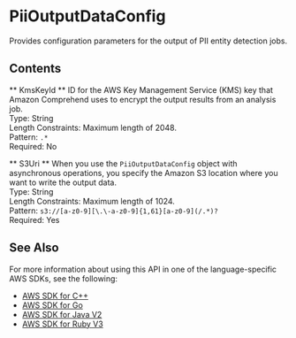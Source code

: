 # PiiOutputDataConfig<a name="API_PiiOutputDataConfig"></a>

Provides configuration parameters for the output of PII entity detection jobs\.

## Contents<a name="API_PiiOutputDataConfig_Contents"></a>

 ** KmsKeyId **   <a name="comprehend-Type-PiiOutputDataConfig-KmsKeyId"></a>
ID for the AWS Key Management Service \(KMS\) key that Amazon Comprehend uses to encrypt the output results from an analysis job\.  
Type: String  
Length Constraints: Maximum length of 2048\.  
Pattern: `.*`   
Required: No

 ** S3Uri **   <a name="comprehend-Type-PiiOutputDataConfig-S3Uri"></a>
When you use the `PiiOutputDataConfig` object with asynchronous operations, you specify the Amazon S3 location where you want to write the output data\.   
Type: String  
Length Constraints: Maximum length of 1024\.  
Pattern: `s3://[a-z0-9][\.\-a-z0-9]{1,61}[a-z0-9](/.*)?`   
Required: Yes

## See Also<a name="API_PiiOutputDataConfig_SeeAlso"></a>

For more information about using this API in one of the language\-specific AWS SDKs, see the following:
+  [ AWS SDK for C\+\+](https://docs.aws.amazon.com/goto/SdkForCpp/comprehend-2017-11-27/PiiOutputDataConfig) 
+  [ AWS SDK for Go](https://docs.aws.amazon.com/goto/SdkForGoV1/comprehend-2017-11-27/PiiOutputDataConfig) 
+  [ AWS SDK for Java V2](https://docs.aws.amazon.com/goto/SdkForJavaV2/comprehend-2017-11-27/PiiOutputDataConfig) 
+  [ AWS SDK for Ruby V3](https://docs.aws.amazon.com/goto/SdkForRubyV3/comprehend-2017-11-27/PiiOutputDataConfig) 